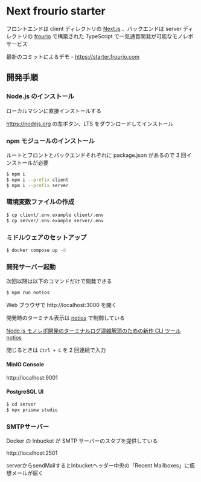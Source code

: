 # Next frourio starter

フロントエンドは client ディレクトリの [Next.js](https://nextjs.org) 、バックエンドは server ディレクトリの [frourio](https://frourio.com) で構築された TypeScript で一気通貫開発が可能なモノレポサービス

最新のコミットによるデモ - https://starter.frourio.com

## 開発手順

### Node.js のインストール

ローカルマシンに直接インストールする

https://nodejs.org の左ボタン、LTS をダウンロードしてインストール

### npm モジュールのインストール

ルートとフロントとバックエンドそれぞれに package.json があるので 3 回インストールが必要

```sh
$ npm i
$ npm i --prefix client
$ npm i --prefix server
```

### 環境変数ファイルの作成

```sh
$ cp client/.env.example client/.env
$ cp server/.env.example server/.env
```

### ミドルウェアのセットアップ

```sh
$ docker compose up -d
```

### 開発サーバー起動

次回以降は以下のコマンドだけで開発できる

```sh
$ npm run notios
```

Web ブラウザで http://localhost:3000 を開く

開発時のターミナル表示は [notios](https://github.com/frouriojs/notios) で制御している

[Node.js モノレポ開発のターミナルログ混雑解消のための新作 CLI ツール notios](https://zenn.dev/luma/articles/nodejs-new-cli-tool-notios)

閉じるときは `Ctrl + C` を 2 回連続で入力

#### MinIO Console

http://localhost:9001

#### PostgreSQL UI

```sh
$ cd server
$ npx prisma studio
```

### SMTPサーバー

Docker の Inbucket が SMTP サーバーのスタブを提供している

http://localhost:2501

serverからsendMailするとInbucketヘッダー中央の「Recent Mailboxes」に仮想メールが届く
